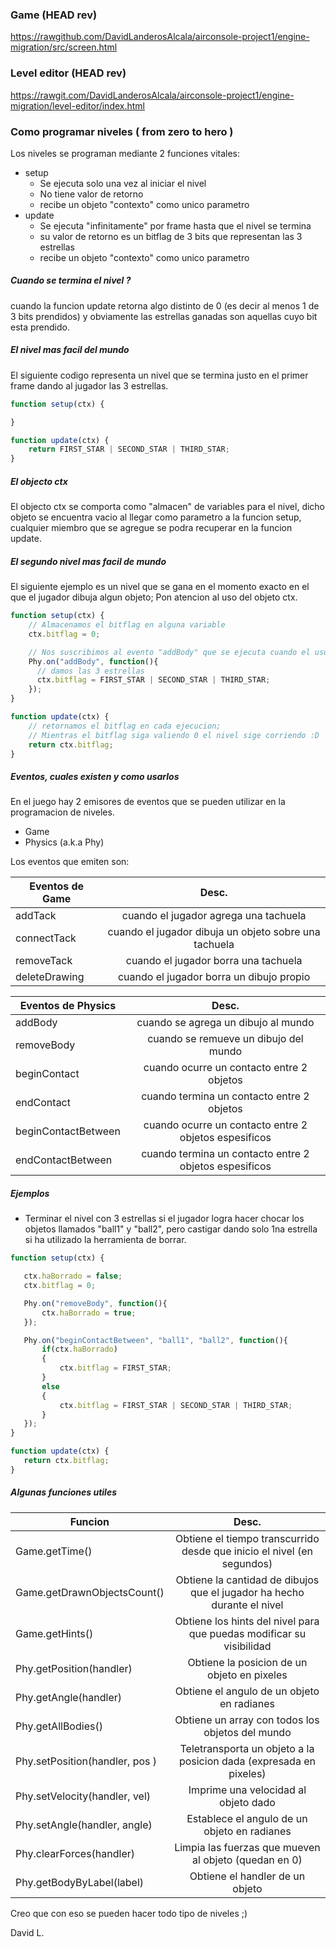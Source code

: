 ### Game (HEAD rev)
https://rawgithub.com/DavidLanderosAlcala/airconsole-project1/engine-migration/src/screen.html

### Level editor (HEAD rev)
https://rawgit.com/DavidLanderosAlcala/airconsole-project1/engine-migration/level-editor/index.html

### Como programar niveles ( from zero to hero )

Los niveles se programan mediante 2 funciones vitales:
 + setup
   - Se ejecuta solo una vez al iniciar el nivel
   - No tiene valor de retorno
   - recibe un objeto "contexto" como unico parametro
 + update
   - Se ejecuta "infinitamente" por frame hasta que el nivel se termina
   - su valor de retorno es un bitflag de 3 bits que representan las 3 estrellas
   - recibe un objeto "contexto" como unico parametro

##### Cuando se termina el nivel ?
cuando la funcion update retorna algo distinto de 0 (es decir al menos 1 de 3 bits prendidos)
y obviamente las estrellas ganadas son aquellas cuyo bit esta prendido.

##### El nivel mas facil del mundo
El siguiente codigo representa un nivel que se termina justo en el primer frame
dando al jugador las 3 estrellas.

```javascript
function setup(ctx) {

}

function update(ctx) {
    return FIRST_STAR | SECOND_STAR | THIRD_STAR;
}
```
##### El objecto ctx
El objecto ctx se comporta como "almacen" de variables para el nivel,
dicho objeto se encuentra vacio al llegar como parametro a la funcion setup,
cualquier miembro que se agregue se podra recuperar en la funcion update.



##### El segundo nivel mas facil de mundo
El siguiente ejemplo es un nivel que se gana en el momento exacto en el que el jugador dibuja algun objeto;
Pon atencion al uso del objeto ctx.

```javascript
function setup(ctx) {
    // Almacenamos el bitflag en alguna variable
    ctx.bitflag = 0;

    // Nos suscribimos al evento "addBody" que se ejecuta cuando el usuario dibuja un objecto
    Phy.on("addBody", function(){
      // damos las 3 estrellas
      ctx.bitflag = FIRST_STAR | SECOND_STAR | THIRD_STAR;
    });
}

function update(ctx) {
    // retornamos el bitflag en cada ejecucion;
    // Mientras el bitflag siga valiendo 0 el nivel sige corriendo :D
    return ctx.bitflag;
}
```

##### Eventos, cuales existen y como usarlos
En el juego hay 2 emisores de eventos que se pueden utilizar en la programacion de niveles.
 - Game
 - Physics (a.k.a Phy)

Los eventos que emiten son:

| Eventos de Game    |  Desc.                                                   |
|--------------------|:--------------------------------------------------------:|
| addTack            |  cuando el jugador agrega una tachuela                   |
| connectTack        |  cuando el jugador dibuja un objeto sobre una tachuela   |
| removeTack         |  cuando el jugador borra una tachuela                    |
| deleteDrawing      |  cuando el jugador borra un dibujo propio                |

| Eventos de Physics  |  Desc.                                                   |
|---------------------|:--------------------------------------------------------:|
| addBody             |  cuando se agrega un dibujo al mundo                     |
| removeBody          |  cuando se remueve un dibujo del mundo                   |
| beginContact        |  cuando ocurre un contacto entre 2 objetos               |
| endContact          |  cuando termina un contacto entre 2 objetos              |
| beginContactBetween |  cuando ocurre un contacto entre 2 objetos espesificos   |
| endContactBetween   |  cuando termina un contacto entre 2 objetos espesificos  |

##### Ejemplos

- Terminar el nivel con 3 estrellas si el jugador logra hacer chocar los objetos llamados  "ball1" y "ball2",  pero castigar dando solo 1na estrella si ha utilizado la herramienta de borrar.

```javascript
function setup(ctx) {

   ctx.haBorrado = false;
   ctx.bitflag = 0;

   Phy.on("removeBody", function(){
       ctx.haBorrado = true;
   });

   Phy.on("beginContactBetween", "ball1", "ball2", function(){
       if(ctx.haBorrado)
       {
           ctx.bitflag = FIRST_STAR;
       }
       else
       {
           ctx.bitflag = FIRST_STAR | SECOND_STAR | THIRD_STAR;
       }
   });
}

function update(ctx) {
   return ctx.bitflag;
}
```


##### Algunas funciones utiles

| Funcion                        |  Desc.                                                                  |
|--------------------------------|:-----------------------------------------------------------------------:|
| Game.getTime()                 |  Obtiene el tiempo transcurrido desde que inicio el nivel (en segundos) |
| Game.getDrawnObjectsCount()    | Obtiene la cantidad de dibujos que el jugador ha hecho durante el nivel |
| Game.getHints()                |   Obtiene los hints del nivel para que puedas modificar su visibilidad  |
| Phy.getPosition(handler)       |               Obtiene la posicion de un objeto en pixeles               |
| Phy.getAngle(handler)          |                Obtiene el angulo de un objeto en radianes               |
| Phy.getAllBodies()             |             Obtiene un array con todos los objetos del mundo            |
| Phy.setPosition(handler, pos ) |    Teletransporta un objeto a la posicion dada (expresada en pixeles)   |
| Phy.setVelocity(handler, vel)  |                   Imprime una velocidad al objeto dado                  |
| Phy.setAngle(handler, angle)   |               Establece el angulo de un objeto en radianes              |
| Phy.clearForces(handler)       |          Limpia las fuerzas que mueven al objeto (quedan en 0)          |
| Phy.getBodyByLabel(label)      |                      Obtiene el handler de un objeto                    |



Creo que con eso se pueden hacer todo tipo de niveles ;)

David L.
